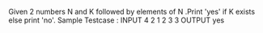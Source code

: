 Given 2 numbers N and K followed by elements of N .Print 'yes' if K exists else print 'no'.
Sample Testcase :
INPUT
4 2
1 2 3 3
OUTPUT
yes